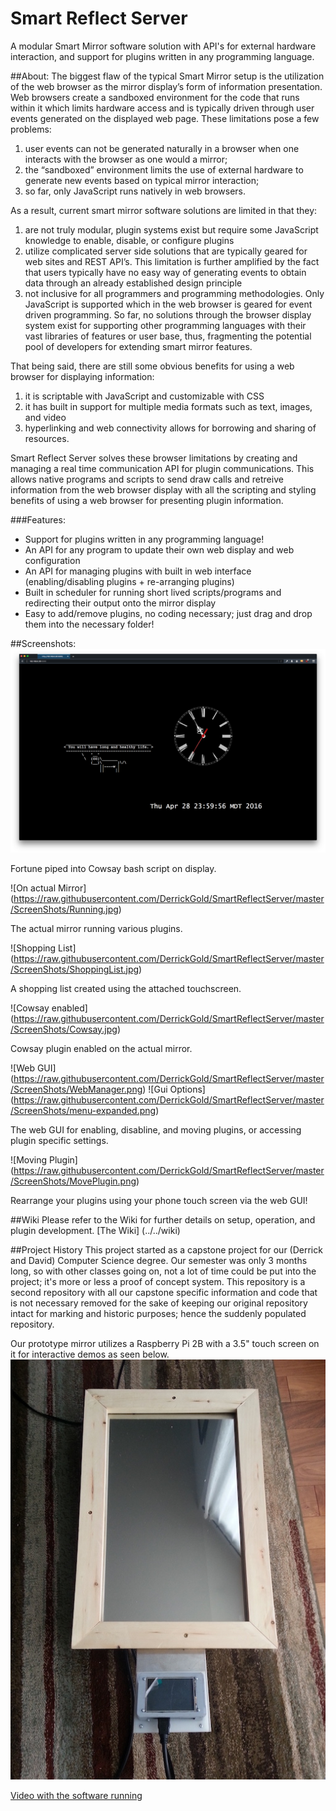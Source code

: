 # Smart Reflect Server
A modular Smart Mirror software solution with API's for external hardware interaction, and support for plugins written in any programming language.


##About:
The biggest flaw of the typical Smart Mirror setup is the utilization of the web browser as the mirror display’s form of information presentation. Web browsers create a sandboxed environment for the code that runs within it which limits hardware access and is typically driven through user events generated on the displayed web page. These limitations pose a few problems: 
  1. user events can not be generated naturally in a browser when one interacts with the browser as one would a mirror; 
  2. the “sandboxed” environment limits the use of external hardware to generate new events based on typical mirror interaction; 
  3. so far, only JavaScript runs natively in web browsers. 

As a result, current smart mirror software solutions are limited in that they: 
  1. are not truly modular, plugin systems exist but require some JavaScript knowledge to enable, disable, or configure plugins 
  2. utilize complicated server side solutions that are typically geared for web sites and REST API’s. This limitation is further amplified by the fact that users typically have no easy way of generating events to obtain data through an already established design principle
  3. not inclusive for all programmers and programming methodologies. Only JavaScript is supported which in the web browser is geared for event driven programming. So far, no solutions through the browser display system  exist for supporting other programming languages with their vast libraries of features or user base, thus, fragmenting the potential pool of developers for extending smart mirror features.

That being said, there are still some obvious benefits for using a web browser for displaying information:
  1. it is scriptable with JavaScript and customizable with CSS
  2. it has built in support for multiple media formats such as text, images, and video 
  3. hyperlinking and web connectivity allows for borrowing and sharing of resources.

Smart Reflect Server solves these browser limitations by creating and managing a real time communication API for plugin communications. This allows native programs and scripts to send draw calls and retreive information from the web browser display with all the scripting and styling benefits of using a web browser for presenting plugin information.

###Features:
* Support for plugins written in any programming language! 
* An API for any program to update their own web display and web configuration
* An API for managing plugins with built in web interface (enabling/disabling plugins + re-arranging plugins) 
* Built in scheduler for running short lived scripts/programs and redirecting their output onto the mirror display
* Easy to add/remove plugins, no coding necessary; just drag and drop them into the necessary folder!

##Screenshots:
![Mirror display](https://raw.githubusercontent.com/DerrickGold/SmartReflectServer/master/ScreenShots/Display.png)

Fortune piped into Cowsay bash script on display. 

![On actual Mirror] (https://raw.githubusercontent.com/DerrickGold/SmartReflectServer/master/ScreenShots/Running.jpg)

The actual mirror running various plugins.

![Shopping List] (https://raw.githubusercontent.com/DerrickGold/SmartReflectServer/master/ScreenShots/ShoppingList.jpg)

A shopping list created using the attached touchscreen.

![Cowsay enabled] (https://raw.githubusercontent.com/DerrickGold/SmartReflectServer/master/ScreenShots/Cowsay.jpg)

Cowsay plugin enabled on the actual mirror.

![Web GUI] (https://raw.githubusercontent.com/DerrickGold/SmartReflectServer/master/ScreenShots/WebManager.png)
![Gui Options] (https://raw.githubusercontent.com/DerrickGold/SmartReflectServer/master/ScreenShots/menu-expanded.png)

The web GUI for enabling, disabline, and moving plugins, or accessing plugin specific settings.

![Moving Plugin] (https://raw.githubusercontent.com/DerrickGold/SmartReflectServer/master/ScreenShots/MovePlugin.png)

Rearrange your plugins using your phone touch screen via the web GUI!

##Wiki
Please refer to the Wiki for further details on setup, operation, and plugin development.
[The Wiki] (../../wiki)

##Project History
This project started as a capstone project for our (Derrick and David) Computer Science degree. Our semester was only 3 months long, so with other classes going on, not a lot of time could be put into the project; it's more or less a proof of concept system. This repository is a second repository with all our capstone specific information and code that is not necessary removed for the sake of keeping our original repository intact for marking and historic purposes; hence the suddenly populated repository.

Our prototype mirror utilizes a Raspberry Pi 2B with a 3.5" touch screen on it for interactive demos as seen below.
![Prototype Hardware](https://raw.githubusercontent.com/DerrickGold/SmartReflectServer/master/ScreenShots/Prototype.jpg)

[Video with the software running](https://www.youtube.com/watch?v=vvyk46WU3A4)
